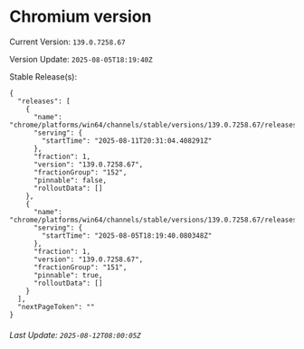 # Chromium version

Current Version: `139.0.7258.67`

Version Update: `2025-08-05T18:19:40Z`

Stable Release(s):
```
{
  "releases": [
    {
      "name": "chrome/platforms/win64/channels/stable/versions/139.0.7258.67/releases/1754944264",
      "serving": {
        "startTime": "2025-08-11T20:31:04.408291Z"
      },
      "fraction": 1,
      "version": "139.0.7258.67",
      "fractionGroup": "152",
      "pinnable": false,
      "rolloutData": []
    },
    {
      "name": "chrome/platforms/win64/channels/stable/versions/139.0.7258.67/releases/1754417980",
      "serving": {
        "startTime": "2025-08-05T18:19:40.080348Z"
      },
      "fraction": 1,
      "version": "139.0.7258.67",
      "fractionGroup": "151",
      "pinnable": true,
      "rolloutData": []
    }
  ],
  "nextPageToken": ""
}
```

###### Last Update: `2025-08-12T08:00:05Z`
        